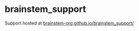 # brainstem_support
Support hosted at [brainstem-org.github.io/brainstem_support/](https://brainstem-org.github.io/brainstem_support/)
